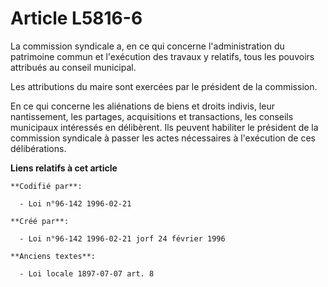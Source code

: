 # Article L5816-6

La commission syndicale a, en ce qui concerne l'administration du patrimoine commun et l'exécution des travaux y relatifs,
tous les pouvoirs attribués au conseil municipal.

Les attributions du maire sont exercées par le président de la commission.

En ce qui concerne les aliénations de biens et droits indivis, leur nantissement, les partages, acquisitions et transactions,
les conseils municipaux intéressés en délibèrent. Ils peuvent habiliter le président de la commission syndicale à passer les
actes nécessaires à l'exécution de ces délibérations.

**Liens relatifs à cet article**

	**Codifié par**:

	  - Loi n°96-142 1996-02-21

	**Créé par**:

	  - Loi n°96-142 1996-02-21 jorf 24 février 1996

	**Anciens textes**:

	  - Loi locale 1897-07-07 art. 8
